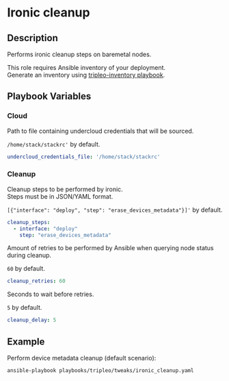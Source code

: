 # Ironic cleanup

## Description

Performs ironic cleanup steps on baremetal nodes.

This role requires Ansible inventory of your deployment.  
Generate an inventory using [tripleo-inventory playbook](../../post_install/tripleo_inventory/README.md).

## Playbook Variables

### Cloud

Path to file containing undercloud credentials that will be sourced.

`/home/stack/stackrc'` by default.

```yaml
undercloud_credentials_file: '/home/stack/stackrc'
```

### Cleanup

Cleanup steps to be performed by ironic.  
Steps must be in JSON/YAML format.

`[{"interface": "deploy", "step": "erase_devices_metadata"}]'` by default.

```yaml
cleanup_steps:
  - interface: "deploy"
    step: "erase_devices_metadata"
```

Amount of retries to be performed by Ansible when querying node status during cleanup.

`60` by default.

```yaml
cleanup_retries: 60
```

Seconds to wait before retries.

`5` by default.

```yaml
cleanup_delay: 5
```

## Example

Perform device metadata cleanup (default scenario):

```bash
ansible-playbook playbooks/tripleo/tweaks/ironic_cleanup.yaml
```
